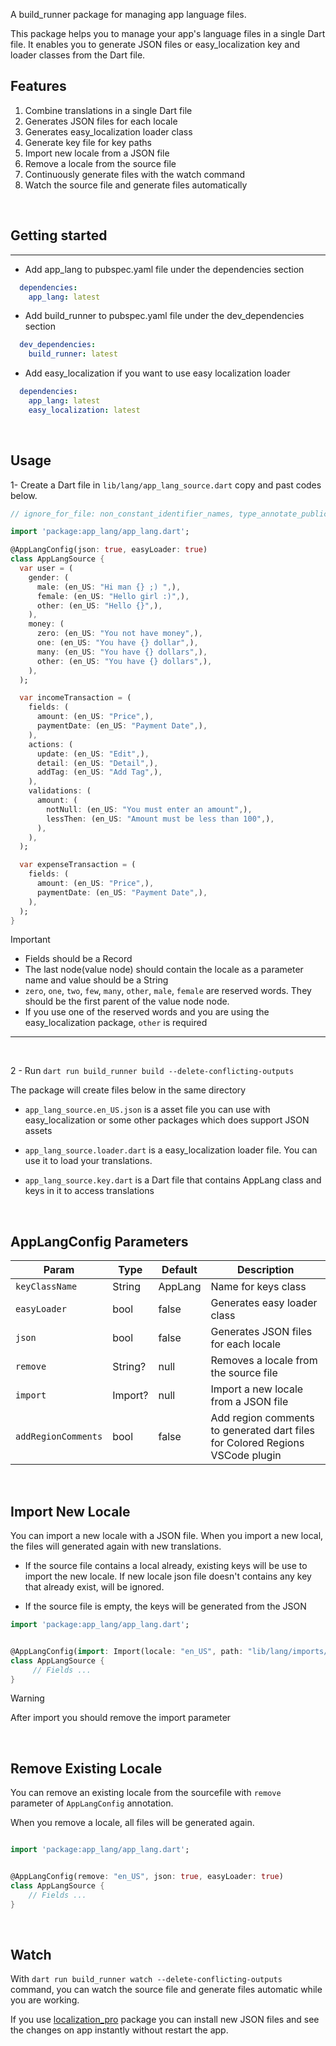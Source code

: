 
A build_runner package for managing app language files.

This package helps you to manage your app's language files in a single Dart file. It enables you to generate JSON files or easy_localization key and loader classes from the Dart file.

## Features
1. Combine translations in a single Dart file
2. Generates JSON files for each locale
3. Generates easy_localization loader class
4. Generate key file for key paths
5. Import new locale from a JSON file
6. Remove a locale from the source file
7. Continuously generate files with the watch command
8. Watch the source file and generate files automatically

<br /> 
 
## Getting started
****
- Add app_lang to pubspec.yaml file under the dependencies section

```yaml
  dependencies:   
    app_lang: latest
```

- Add build_runner to pubspec.yaml file under the dev_dependencies section

```yaml
  dev_dependencies:
    build_runner: latest

```

- Add easy_localization if you want to use easy localization loader
```yaml
  dependencies:
    app_lang: latest   
    easy_localization: latest
```

<br /> 
 
## Usage

1- Create a Dart file in `lib/lang/app_lang_source.dart` copy and past codes below.

```dart
// ignore_for_file: non_constant_identifier_names, type_annotate_public_apis

import 'package:app_lang/app_lang.dart';

@AppLangConfig(json: true, easyLoader: true)
class AppLangSource {
  var user = (
    gender: (
      male: (en_US: "Hi man {} ;) ",),
      female: (en_US: "Hello girl :)",),
      other: (en_US: "Hello {}",),
    ),
    money: (
      zero: (en_US: "You not have money",),
      one: (en_US: "You have {} dollar",),
      many: (en_US: "You have {} dollars",),
      other: (en_US: "You have {} dollars",),
    ),
  );

  var incomeTransaction = (
    fields: (
      amount: (en_US: "Price",),
      paymentDate: (en_US: "Payment Date",),
    ),
    actions: (
      update: (en_US: "Edit",),
      detail: (en_US: "Detail",),
      addTag: (en_US: "Add Tag",),
    ),
    validations: (
      amount: (
        notNull: (en_US: "You must enter an amount",),
        lessThen: (en_US: "Amount must be less than 100",),
      ),
    ),
  );

  var expenseTransaction = (
    fields: (
      amount: (en_US: "Price",),
      paymentDate: (en_US: "Payment Date",),
    ),
  );
}


```


> [!IMPORTANT]
> - Fields should be a Record
> - The last node(value node) should contain the locale as a parameter name and value should be a String
>- `zero`, `one`, `two`, `few`, `many`, `other`, `male`, `female` are reserved words. They should be the first parent of the value node node.
>- If you use one of the reserved words and you are using the easy_localization package, `other` is required
****
<br />

2 - Run `dart run build_runner build --delete-conflicting-outputs `
  
The package will create files below in the same directory

- `app_lang_source.en_US.json` is a asset file you can use with easy_localization or some other packages which does support JSON assets

- `app_lang_source.loader.dart` is a easy_localization loader file. You can use it to load your translations.
  
- `app_lang_source.key.dart` is a Dart file that contains AppLang class and keys in it to access translations
  
<br />

## AppLangConfig Parameters
| Param | Type | Default | Description |
| -------------- | --------------| --------------| --------------|
| `keyClassName`  | String | AppLang |Name for keys class|
| `easyLoader` | bool     |false|Generates easy loader class|
| `json`    | bool    |false|Generates JSON files for each locale|
| `remove`    | String?   |null|Removes a locale from the source file|
| `import`    | Import?    |null|Import a new locale from a JSON file|
| `addRegionComments`    | bool| false   |Add region comments to generated dart files for Colored Regions VSCode plugin |

<br />

## Import New Locale
You can import a new locale with a JSON file. When you import a new local, the files will generated again with new translations. 

- If the source file contains a local already, existing keys will be use to import the new locale. If new locale json file doesn't contains any key that already exist, will be ignored.

- If the source file is empty, the keys will be generated from the JSON
  
```dart
import 'package:app_lang/app_lang.dart';


@AppLangConfig(import: Import(locale: "en_US", path: "lib/lang/imports/en_US.json",json: true, easyLoader: true,))
class AppLangSource {     
     // Fields ...    
}

```

> [!WARNING]
> After import you should remove the import parameter

<br />

## Remove Existing Locale
You can remove an existing locale from the sourcefile with `remove` parameter of `AppLangConfig` annotation.

When you remove a locale, all files will be generated again.

```dart

import 'package:app_lang/app_lang.dart';


@AppLangConfig(remove: "en_US", json: true, easyLoader: true)
class AppLangSource {
    // Fields ...
}

```

<br />

## Watch
With `dart run build_runner watch --delete-conflicting-outputs` command, you can watch the source file and generate files automatic while you are working.

If you use [localization_pro](https://pub.dev/packages/localization_pro) package you can install new JSON files and see the changes on app instantly without restart the app.